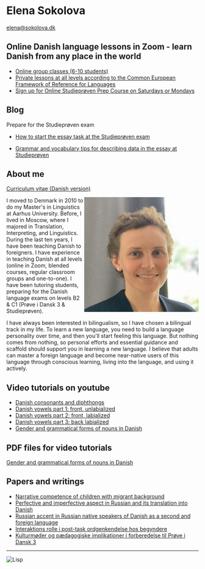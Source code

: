 # Elena Sokolova

[elena@sokolova.dk](mailto:elena@sokolova.dk)<br/>

## Online Danish language lessons in Zoom  - learn Danish from any place in the world
* [Online group classes (6-10 students)](online-group-classes-levels-and-duration)
* [Private lessons at all levels according to the Common European Framework of Reference for Languages](private-danish-language-lessons-online-in-zoom)
* [Sign up for Online Studieprøven Prep Course on Saturdays or Mondays](studieprove-online-course)

## Blog  
   Prepare for the Studieprøven exam
 * [How to start the essay task at the Studieprøven exam](how-to-start-the-essay-task-at-the-studieproeven-exam)
 
 * [Grammar and vocabulary tips for describing data in the essay at Studieprøven](grammar-and-vocabulary-tips-for-describing-data-in-the-essay-at-studieprøven)

## About me
[Curriculum vitae (Danish version)](./cv.md)

<img src="elena-sokolova.jpg" alt="Elena Sokolova" style="float:right" width="300" height="300" />

I moved to Denmark in 2010 to do my Master's in Linguistics at Aarhus University. Before, I lived in Moscow, where I majored in Translation, Interpreting, and Linguistics. During the last ten years, I have been teaching Danish to foreigners. I have experience in teaching Danish at all levels (online in Zoom, blended courses, regular classroom groups and one-to-one). I have been tutoring students, preparing for the Danish language exams on levels B2 & C1 (Prøve i Dansk 3 & Studieprøven). 

I have always been interested in bilingualism, so I have chosen a bilingual track in my life. To learn a new language, you need to build a language personality over time, and then you'll start feeling this language. But nothing comes from nothing, so personal efforts and essential guidance and scaffold should support you in learning a new language. I believe that adults can master a foreign language and become near-native users of this language through conscious learning, living into the language, and using it actively. 


## Video tutorials on youtube

* [Danish consonants and diphthongs](https://youtu.be/eD3BYwY6jDE)
* [Danish vowels part 1: front, unlabialized](https://youtu.be/gs1maKrlBEw)
* [Danish vowels part 2: front, labialized](https://youtu.be/IG1LCKSYbxI)
* [Danish vowels part 3: back labialized](https://youtu.be/cQX8SRfQ9Z8)
* [Gender and grammatical forms of nouns in Danish](https://www.youtube.com/watch?v=94aFjF9Z6QY)

## PDF files for video tutorials

[Gender and grammatical forms of nouns in Danish](grammar-nouns.pdf)


## Papers and writings
* [Narrative competence of children with migrant background](./sokolova-2010-narration-in-migrant-children.pdf)
* [Perfective and imperfective aspect in Russian and its translation into Danish](./sokolova-2011-russian-verb-aspect-in-danish.pdf)
* [Russian accent in Russian native speakers of Danish as a second and foreign language](./sokolova-2012-ma-thesis.pdf)
* [Interaktions rolle i post-task ordgenkendelse hos begyndere](sokolova-2013-interaktion-og-tasks-ordtilegnelse.pdf)
* [Kulturmøder og pædagogiske implikationer i forberedelse til Prøve i Dansk 3](./sokolova-2014-dpu-diplomopgave.pdf)

* * * 

![Lisp](./lisp-bunny.png)
